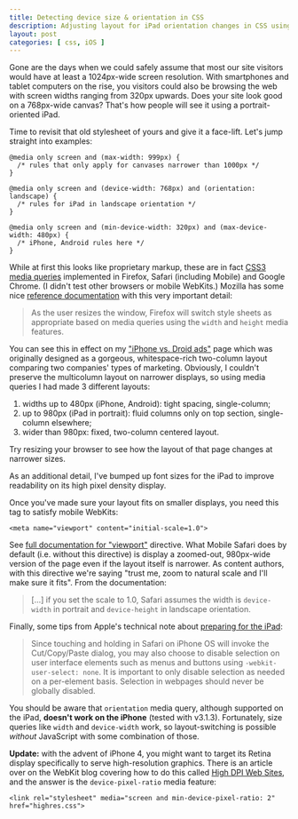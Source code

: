 ```yaml
---
title: Detecting device size & orientation in CSS
description: Adjusting layout for iPad orientation changes in CSS using CSS3 media queries.
layout: post
categories: [ css, iOS ]
---
```


Gone are the days when we could safely assume that most our site visitors would have at least a 1024px-wide screen resolution. With smartphones and tablet computers on the rise, you visitors could also be browsing the web with screen widths ranging from 320px upwards. Does your site look good on a 768px-wide canvas? That's how people will see it using a portrait-oriented iPad.

Time to revisit that old stylesheet of yours and give it a face-lift. Let's jump straight into examples:

    @media only screen and (max-width: 999px) {
      /* rules that only apply for canvases narrower than 1000px */
    }
    
    @media only screen and (device-width: 768px) and (orientation: landscape) {
      /* rules for iPad in landscape orientation */
    }
    
    @media only screen and (min-device-width: 320px) and (max-device-width: 480px) {
      /* iPhone, Android rules here */
    }

While at first this looks like proprietary markup, these are in fact [CSS3 media queries][css3] implemented in Firefox, Safari (including Mobile) and Google Chrome. (I didn't test other browsers or mobile WebKits.) Mozilla has some nice [reference documentation][mdc] with this very important detail:

> As the user resizes the window, Firefox will switch style sheets as appropriate based on media queries using the `width` and `height` media features.

You can see this in effect on my ["iPhone vs. Droid ads"][ads] page which was originally designed as a gorgeous, whitespace-rich two-column layout comparing two companies' types of marketing. Obviously, I couldn't preserve the multicolumn layout on narrower displays, so using media queries I had made 3 different layouts:

1. widths up to 480px (iPhone, Android): tight spacing, single-column;
2. up to 980px (iPad in portrait): fluid columns only on top section, single-column elsewhere;
3. wider than 980px: fixed, two-column centered layout.

Try resizing your browser to see how the layout of that page changes at narrower sizes.

As an additional detail, I've bumped up font sizes for the iPad to improve readability on its high pixel density display.

Once you've made sure your layout fits on smaller displays, you need this tag to satisfy mobile WebKits:

    <meta name="viewport" content="initial-scale=1.0">

See [full documentation for "viewport"][meta] directive. What Mobile Safari does by default (i.e. without this directive) is display a zoomed-out, 980px-wide version of the page even if the layout itself is narrower. As content authors, with this directive we're saying "trust me, zoom to natural scale and I'll make sure it fits". From the documentation:

> [...] if you set the scale to 1.0, Safari assumes the width is `device-width` in portrait and `device-height` in landscape orientation.

Finally, some tips from Apple's technical note about [preparing for the iPad][note]:

> Since touching and holding in Safari on iPhone OS will invoke the Cut/Copy/Paste dialog, you may also choose to disable selection on user interface elements such as menus and buttons using `-webkit-user-select: none`. It is important to only disable selection as needed on a per-element basis. Selection in webpages should never be globally disabled.

You should be aware that `orientation` media query, although supported on the iPad, **doesn't work on the iPhone** (tested with v3.1.3). Fortunately, size queries like `width` and `device-width` work, so layout-switching is possible *without* JavaScript with some combination of those.

**Update:** with the advent of iPhone 4, you might want to target its Retina display specifically to serve high-resolution graphics. There is an article over on the WebKit blog covering how to do this called [High DPI Web Sites](http://webkit.org/blog/55/high-dpi-web-sites/), and the answer is the `device-pixel-ratio` media feature:

    <link rel="stylesheet" media="screen and min-device-pixel-ratio: 2" href="highres.css">

[css3]: http://www.w3.org/TR/css3-mediaqueries/ "CSS3 Media Queries"
[mdc]: http://developer.mozilla.org/En/CSS/Media_queries "Media Queries on Mozilla Developer Center"
[meta]: http://developer.apple.com/safari/library/documentation/AppleApplications/Reference/SafariHTMLRef/Articles/MetaTags.html "Apple-specific meta tags"
[note]: http://developer.apple.com/safari/library/technotes/tn2010/tn2262.html "Preparing Your Web Content for iPad"
[ads]: /iphone-droid-ads/ "Things I learned from iPhone & Droid ads"
